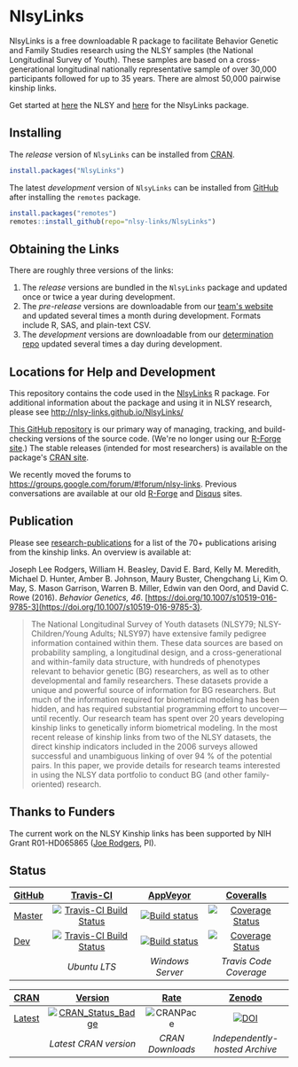 NlsyLinks
================

NlsyLinks is a free downloadable R package to facilitate Behavior Genetic and Family Studies research using the NLSY samples (the National Longitudinal Survey of Youth).  These samples are based on a cross-generational longitudinal nationally representative sample of over 30,000 participants followed for up to 35 years.  There are almost 50,000 pairwise kinship links.

Get started at [here](http://www.bls.gov/nls/) the NLSY and [here](http://nlsy-links.github.io/NlsyLinks/) for the NlsyLinks package.
    

Installing
--------------------------

The *release* version of `NlsyLinks` can be installed from [CRAN](https://cran.r-project.org/package=NlsyLinks).

```r
install.packages("NlsyLinks")
```

The latest *development* version of `NlsyLinks` can be installed from [GitHub](https://github.com/nlsy-links/NlsyLinks/) after installing the `remotes` package.

```r
install.packages("remotes")
remotes::install_github(repo="nlsy-links/NlsyLinks")
```

Obtaining the Links
--------------------------

There are roughly three versions of the links:
1. The *release* versions are bundled in the `NlsyLinks` package and updated once or twice a year during development.
1. The *pre-release* versions are downloadable from our [team's website](http://nlsy-links.github.io/NlsyLinks/) and updated several times a month during development.  Formats include R, SAS, and plain-text CSV.
1. The *development* versions are downloadable from our [determination repo](https://github.com/nlsy-links/nlsy-links-determination-2017) updated several times a day during development.

## Locations for Help and Development

This repository contains the code used in the [NlsyLinks](https://cran.r-project.org/package=NlsyLinks) R package.  For additional information about the package and using it in NLSY research, please see http://nlsy-links.github.io/NlsyLinks/

[This GitHub repository](https://github.com/nlsy-links/NlsyLinksStaging) is our primary way of managing, tracking, and build-checking versions of the source code.  (We're no longer using our [R-Forge site](https://r-forge.r-project.org/projects/nlsylinks/).)  The stable releases (intended for most researchers) is available on the package's [CRAN site](https://cran.r-project.org/package=NlsyLinks).

We recently moved the forums to https://groups.google.com/forum/#!forum/nlsy-links.  Previous conversations are available at our old [R-Forge](https://r-forge.r-project.org/forum/?group_id=1330) and [Disqus](https://disqus.com/home/forum/nlsylinks/) sites.

Publication
--------------------------

Please see [research-publications](http://nlsy-links.github.io/NlsyLinks/research-publications.html) for a list of the 70+ publications arising from the kinship links.  An overview is available at:

Joseph Lee Rodgers, William H. Beasley, David E. Bard, Kelly M. Meredith, Michael D. Hunter, Amber B. Johnson, Maury Buster, Chengchang Li, Kim O. May, S. Mason Garrison, Warren B. Miller, Edwin van den Oord, and David C. Rowe (2016). *Behavior Genetics, 46*. [https://doi.org/10.1007/s10519-016-9785-3](https://doi.org/10.1007/s10519-016-9785-3).

>The National Longitudinal Survey of Youth datasets (NLSY79; NLSY-Children/Young Adults; NLSY97) have extensive family pedigree information contained within them. These data sources are based on probability sampling, a longitudinal design, and a cross-generational and within-family data structure, with hundreds of phenotypes relevant to behavior genetic (BG) researchers, as well as to other developmental and family researchers. These datasets provide a unique and powerful source of information for BG researchers. But much of the information required for biometrical modeling has been hidden, and has required substantial programming effort to uncover—until recently. Our research team has spent over 20 years developing kinship links to genetically inform biometrical modeling. In the most recent release of kinship links from two of the NLSY datasets, the direct kinship indicators included in the 2006 surveys allowed successful and unambiguous linking of over 94 % of the potential pairs. In this paper, we provide details for research teams interested in using the NLSY data portfolio to conduct BG (and other family-oriented) research.


Thanks to Funders
--------------------------

The current work on the NLSY Kinship links has been supported by NIH Grant R01-HD065865 ([Joe Rodgers](http://www.vanderbilt.edu/psychological_sciences/bio/joe-rodgers), PI).

Status
--------------------------

| [GitHub](https://github.com/nlsy-links/NlsyLinks) | [Travis-CI](https://travis-ci.org/nlsy-links/NlsyLinks/builds) | [AppVeyor](https://ci.appveyor.com/project/wibeasley/nlsylinks/history) |  [Coveralls](https://coveralls.io/r/nlsy-links/NlsyLinks) |
| :----- | :---------------------------: | :------------: | :-------: |
| [Master](https://github.com/nlsy-links/NlsyLinks/tree/master) |  [![Travis-CI Build Status](https://travis-ci.org/nlsy-links/NlsyLinks.png?branch=master)](https://travis-ci.org/nlsy-links/NlsyLinks) | [![Build status](https://ci.appveyor.com/api/projects/status/fo1oeqn9734dhhmu/branch/master?svg=true)](https://ci.appveyor.com/project/wibeasley/nlsylinks/branch/master) | [![Coverage Status](https://coveralls.io/repos/nlsy-links/NlsyLinks/badge.svg?branch=master)](https://coveralls.io/r/nlsy-links/NlsyLinks?branch=master) |
| [Dev](https://github.com/nlsy-links/NlsyLinks/tree/dev) | [![Travis-CI Build Status](https://travis-ci.org/nlsy-links/NlsyLinks.png?branch=dev)](https://travis-ci.org/nlsy-links/NlsyLinks) | [![Build status](https://ci.appveyor.com/api/projects/status/fo1oeqn9734dhhmu/branch/dev?svg=true)](https://ci.appveyor.com/project/wibeasley/nlsylinks/branch/dev) | [![Coverage Status](https://coveralls.io/repos/nlsy-links/NlsyLinks/badge.svg?branch=dev)](https://coveralls.io/r/nlsy-links/NlsyLinks?branch=dev) |
| | *Ubuntu LTS* | *Windows Server* |  *Travis Code Coverage* |


| [CRAN](https://cran.r-project.org/) | [Version](https://cran.r-project.org/package=NlsyLinks) | [Rate](http://cranlogs.r-pkg.org/) | [Zenodo](https://zenodo.org/search?ln=en&p=nlsylinks) |
|  :---- | :----: | :----: | :----: |
| [Latest](https://cran.r-project.org/package=NlsyLinks) | [![CRAN_Status_Badge](http://www.r-pkg.org/badges/version/NlsyLinks)](https://cran.r-project.org/package=NlsyLinks) | ![CRANPace](http://cranlogs.r-pkg.org/badges/NlsyLinks) | [![DOI](https://zenodo.org/badge/doi/10.5281/zenodo.49941.svg)](http://dx.doi.org/10.5281/zenodo.49941) |
|   | *Latest CRAN version* | *CRAN Downloads* | *Independently-hosted Archive* |
